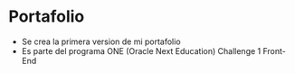 <h1>Portafolio</h1>

<ul>
  <li>Se crea la primera version de mi portafolio</li>
  <li>Es parte del programa ONE (Oracle Next Education) Challenge 1 Front-End</li>
</ul>
